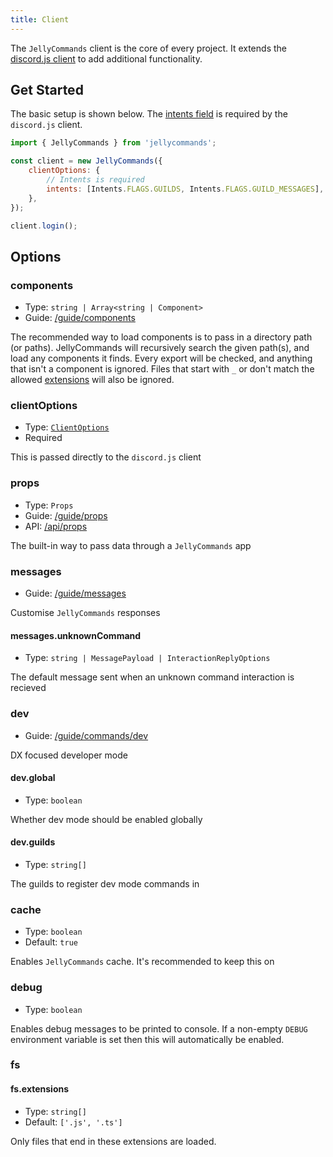 ```yaml
---
title: Client
---
```


The `JellyCommands` client is the core of every project. It extends the [discord.js client](https://discord.js.org/#/docs/discord.js/main/class/Client) to add additional functionality.

## Get Started

The basic setup is shown below. The [intents field](https://discord.js.org/#/docs/discord.js/main/typedef/IntentsResolvable) is required by the `discord.js` client.

```js
import { JellyCommands } from 'jellycommands';

const client = new JellyCommands({
	clientOptions: {
		// Intents is required
		intents: [Intents.FLAGS.GUILDS, Intents.FLAGS.GUILD_MESSAGES],
	},
});

client.login();
```

## Options

### components

-   Type: `string | Array<string | Component>`
-   Guide: [/guide/components](/guide/components)

The recommended way to load components is to pass in a directory path (or paths). JellyCommands will recursively search the given path(s), and load any components it finds. Every export will be checked, and anything that isn't a component is ignored. Files that start with `_` or don't match the allowed [extensions](#fs) will also be ignored.

### clientOptions

-   Type: [`ClientOptions`](https://discord.js.org/#/docs/discord.js/main/typedef/ClientOptions)
-   Required

This is passed directly to the `discord.js` client

### props

-   Type: `Props`
-   Guide: [/guide/props](/guide/props)
-   API: [/api/props](/api/props)

The built-in way to pass data through a `JellyCommands` app

### messages

-   Guide: [/guide/messages](/guide/messages)

Customise `JellyCommands` responses

#### messages.unknownCommand

-   Type: `string | MessagePayload | InteractionReplyOptions`

The default message sent when an unknown command interaction is recieved

### dev

-   Guide: [/guide/commands/dev](/guide/commands/dev)

DX focused developer mode

#### dev.global

-   Type: `boolean`

Whether dev mode should be enabled globally

#### dev.guilds

-   Type: `string[]`

The guilds to register dev mode commands in

### cache

-   Type: `boolean`
-   Default: `true`

Enables `JellyCommands` cache. It's recommended to keep this on

### debug

-   Type: `boolean`

Enables debug messages to be printed to console. If a non-empty `DEBUG` environment variable is set then this will automatically be enabled.

### fs

#### fs.extensions

-   Type: `string[]`
-   Default: `['.js', '.ts']`

Only files that end in these extensions are loaded.
